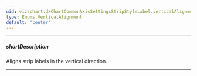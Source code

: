 ```yaml
---
uid: viz\chart:dxChartCommonAxisSettingsStripStyleLabel.verticalAlignment
type: Enums.VerticalAlignment
default: 'center'
---
```

---
##### shortDescription
Aligns strip labels in the vertical direction.

---
